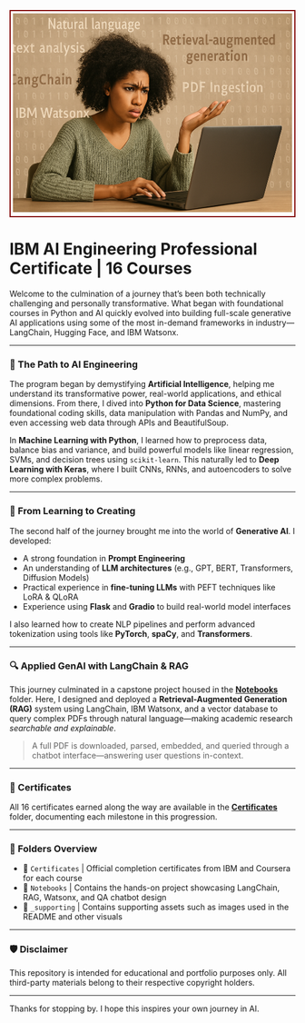 <div align="center">
  <table>
    <tr>
      <td style="border: 2px solid #800000; border-radius: 6px; padding: 4px;">
        <img src="https://github.com/sobcza11/GenAI/blob/main/GenAI%20Engineering/_supporting/ibm_genai_photo2.png?raw=true" 
             alt="Confused AI engineer at her desk" 
             height="350"/>
      </td>
    </tr>
  </table>
</div>

# IBM AI Engineering Professional Certificate | 16 Courses

Welcome to the culmination of a journey that’s been both technically challenging and personally transformative. What began with foundational courses in Python and AI quickly evolved into building full-scale generative AI applications using some of the most in-demand frameworks in industry—LangChain, Hugging Face, and IBM Watsonx.

---

### 🧠 The Path to AI Engineering

The program began by demystifying **Artificial Intelligence**, helping me understand its transformative power, real-world applications, and ethical dimensions. From there, I dived into **Python for Data Science**, mastering foundational coding skills, data manipulation with Pandas and NumPy, and even accessing web data through APIs and BeautifulSoup.

In **Machine Learning with Python**, I learned how to preprocess data, balance bias and variance, and build powerful models like linear regression, SVMs, and decision trees using `scikit-learn`. This naturally led to **Deep Learning with Keras**, where I built CNNs, RNNs, and autoencoders to solve more complex problems.

---

### 🔁 From Learning to Creating

The second half of the journey brought me into the world of **Generative AI**. I developed:

- A strong foundation in **Prompt Engineering**
- An understanding of **LLM architectures** (e.g., GPT, BERT, Transformers, Diffusion Models)
- Practical experience in **fine-tuning LLMs** with PEFT techniques like LoRA & QLoRA
- Experience using **Flask** and **Gradio** to build real-world model interfaces

I also learned how to create NLP pipelines and perform advanced tokenization using tools like **PyTorch**, **spaCy**, and **Transformers**.

---

### 🔍 Applied GenAI with LangChain & RAG

This journey culminated in a capstone project housed in the [**Notebooks**](https://github.com/sobcza11/GenAI/tree/main/GenAI%20Engineering/Notebooks) folder. Here, I designed and deployed a **Retrieval-Augmented Generation (RAG)** system using LangChain, IBM Watsonx, and a vector database to query complex PDFs through natural language—making academic research *searchable and explainable*.

> A full PDF is downloaded, parsed, embedded, and queried through a chatbot interface—answering user questions in-context.

---

### 📜 Certificates

All 16 certificates earned along the way are available in the [**Certificates**](https://github.com/sobcza11/GenAI/tree/main/GenAI%20Engineering/Certificates) folder, documenting each milestone in this progression.

---

### 📁 Folders Overview

- 🏅 `Certificates` | Official completion certificates from IBM and Coursera for each course  
- 🧾 `Notebooks`   | Contains the hands-on project showcasing LangChain, RAG, Watsonx, and QA chatbot design  
- 📸 `_supporting` | Contains supporting assets such as images used in the README and other visuals  

---

### 🛡️ Disclaimer

This repository is intended for educational and portfolio purposes only. All third-party materials belong to their respective copyright holders.

---

Thanks for stopping by. I hope this inspires your own journey in AI.
